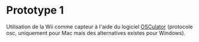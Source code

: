 Prototype 1
===========

Utilisation de la Wii comme capteur à l'aide du logiciel [OSCulator](http://www.osculator.net/) (protocole osc, uniquement pour Mac mais des alternatives existes pour Windows).

